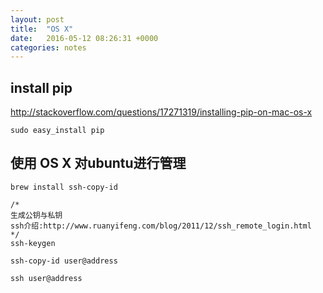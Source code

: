 ```yaml
---
layout: post
title:  "OS X"
date:   2016-05-12 08:26:31 +0000
categories: notes
---
```



## install pip

http://stackoverflow.com/questions/17271319/installing-pip-on-mac-os-x

```
sudo easy_install pip
```


## 使用 OS X 对ubuntu进行管理

```
brew install ssh-copy-id

/*
生成公钥与私钥
ssh介绍:http://www.ruanyifeng.com/blog/2011/12/ssh_remote_login.html
*/
ssh-keygen

ssh-copy-id user@address

ssh user@address
```
